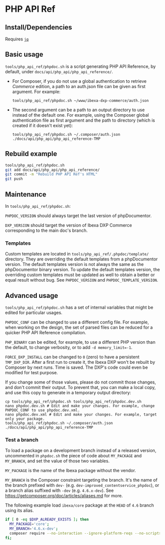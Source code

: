 # PHP API Ref

## Install/Dependencies

Requires [`jq`](https://stedolan.github.io/jq/download/)

## Basic usage

`tools/php_api_ref/phpdoc.sh` is a script generating PHP API Reference, by default, under `docs/api/php_api/php_api_reference/`.

- For Composer, if you do not use a global authentication to retrieve _Commerce_ edition, a path to an auth.json file can be given as first argument. For example:
  ```
  tools/php_api_ref/phpdoc.sh ~/www/ibexa-dxp-commerce/auth.json
  ```
- The second argument can be a path to an output directory to use instead of the default one. For example, using the Composer global authentication file as first argument and the path to directory (which is created if it doesn't exist yet):
  ```
  tools/php_api_ref/phpdoc.sh ~/.composer/auth.json ./docs/api/php_api/php_api_reference-TMP
  ```

## Rebuild example

```bash
tools/php_api_ref/phpdoc.sh
git add docs/api/php_api/php_api_reference/
git commit -m "Rebuild PHP API Ref's HTML"
git push
```

## Maintenance

In `tools/php_api_ref/phpdoc.sh`:

`PHPDOC_VERSION` should always target the last version of phpDocumentor.

`DXP_VERSION` should target the version of Ibexa DXP Commerce corresponding to the main doc's branch.

### Templates

Custom templates are located in `tools/php_api_ref/.phpdoc/template/` directory.
They are overriding the default templates from a phpDocumentor version.
The default templates version is not always the same as the phpDocumentor binary version.
To update the default templates version, the overriding custom templates must be updated as well to obtain a better or equal result without bug.
See `PHPDOC_VERSION` and `PHPDOC_TEMPLATE_VERSION`.

## Advanced usage

`tools/php_api_ref/phpdoc.sh` has a set of internal variables that might be edited for particular usages.

`PHPDOC_CONF` can be changed to use a different config file.
For example, when working on the design, the set of parsed files can be reduced for a quicker PHP API Reference compilation.

`PHP_BINARY` can be edited, for example, to use a different PHP version than the default, to change verbosity, or to add `-d memory_limit=-1`.

`FORCE_DXP_INSTALL` can be changed to `0` (zero) to have a persistent `TMP_DXP_DIR`.
After a first run to create it, the Ibexa DXP won't be rebuilt by Composer by next runs.
Time is saved. The DXP's code could even be modified for test purpose.

If you change some of those values, please do not commit those changes, and don't commit their output.
To prevent that, you can make a local copy, and use this copy to generate in a temporary output directory:
```shell
cp tools/php_api_ref/phpdoc.sh tools/php_api_ref/phpdoc.dev.sh
nano phpdoc.dev.sh # Edit and make your changes. For example, change PHPDOC_CONF to use phpdoc.dev.xml.
nano phpdoc.dev.xml # Edit and make your changes. For example, target only your package.
tools/php_api_ref/phpdoc.sh ~/.composer/auth.json ./docs/api/php_api/php_api_reference-TMP
```

### Test a branch

To load a package on a development branch instead of a released version,
uncommented in `phpdoc.sh` the piece of code about `MY_PACKAGE` and `MY_BRANCH`,
and set the value of those two variables.

`MY_PACKAGE` is the name of the Ibexa package without the vendor.

`MY_BRANCH` is the Composer constraint targeting the branch.
It's the name of the branch prefixed with `dev-` (e.g. `dev-improved_contentservice_phpdoc`),
or a branch alias suffixed with `-dev` (e.g. `4.6.x-dev`).
See https://getcomposer.org/doc/articles/aliases.md for more.

The following example load `ibexa/core` package at the `HEAD` of `4.6` branch using its alias.

```bash
if [ 0 -eq $DXP_ALREADY_EXISTS ]; then
  MY_PACKAGE='core';
  MY_BRANCH='4.6.x-dev';
  composer require --no-interaction --ignore-platform-reqs --no-scripts ibexa/$MY_PACKAGE "$MY_BRANCH as $DXP_VERSION";
fi;
```
